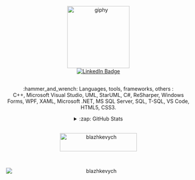 <div align="center">
	<img src="https://media.giphy.com/media/gjrYDwbjnK8x36xZIO/giphy.gif" alt="giphy" width="170">
	<div>
		<a href="https://linkedin.com/in/blazhkevych">
			<img src="https://img.shields.io/badge/LinkedIn-blue?style=for-the-badge&logo=linkedin&logoColor=white"
				alt="LinkedIn Badge">
		</a>
	</div>
	<br>
	<p>
		:hammer_and_wrench: Languages, tools, frameworks, others :
		<br>
		C++, Microsoft Visual Studio, UML, StarUML, C#, ReSharper, Windows Forms, WPF, XAML, Microsoft .NET, MS SQL
		Server, SQL, T-SQL, VS Code, HTML5, CSS3.
	</p>
	<details>
		<summary>
			:zap: GitHub Stats
		</summary>
		<br>
		<p>
			<img style="display:block;margin-left:auto;margin-right:auto;" alt="blazhkevych`s GitHub Stats"
				src="https://github-readme-stats-delta-puce-43.vercel.app/api?username=blazhkevych&show_icons=true&hide_border=true&theme=tokyonight">
		</p>
		<br>
		<p>
			<img style="display:block;margin-left:auto;margin-right:auto;"
				src="https://github-readme-streak-stats.herokuapp.com/?user=blazhkevych&theme=tokyonight&hide_border=true"
				alt="blazhkevych">
		</p>
	</details>
	<br>
	<p>
		<a href="https://www.buymeacoffee.com/blazhkevych">
			<img style="display:block;margin-left:auto;margin-right:auto;"
				src="https://cdn.buymeacoffee.com/buttons/v2/default-yellow.png" height="50" width="210" alt="blazhkevych">
		</a>
	</p>
	<br>
	<p>
		<img style="display:block;margin-left:auto;margin-right:auto;"
			src="https://komarev.com/ghpvc/?username=blazhkevych&label=Profile%20views&color=0e75b6&style=flat"
			alt="blazhkevych">
	</p>
</div>
